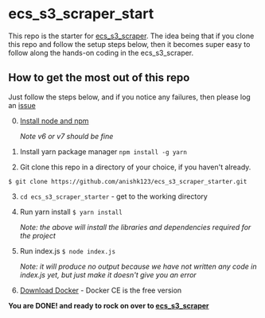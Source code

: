 # ecs_s3_scraper_start
This repo is the starter for [ecs_s3_scraper](https://github.com/anishk123/ecs_s3_scraper). The idea being that if you clone this repo and follow the setup steps below, then it becomes super easy to follow along the hands-on coding in the ecs_s3_scraper.

## How to get the most out of this repo
Just follow the steps below, and if you notice any failures, then please log an [issue](https://github.com/anishk123/ecs_s3_scraper_starter/issues)

0. [Install node and npm](https://nodejs.org/en/download/package-manager/)

   *Note v6 or v7 should be fine*

1. Install yarn package manager
```npm install -g yarn```

2. Git clone this repo in a directory of your choice, if you haven't already.
```
$ git clone https://github.com/anishk123/ecs_s3_scraper_starter.git
```

3. ```cd ecs_s3_scraper_starter``` - get to the working directory

4. Run yarn install
```$ yarn install```

   *Note: the above will install the libraries and dependencies required for the project*

5. Run index.js
```$ node index.js```

   *Note: it will produce no output because we have not written any code in index.js yet, but just make it doesn't give you an error*

6. [Download Docker](https://www.docker.com/get-docker) - Docker CE is the free version

**You are DONE! and ready to rock on over to [ecs_s3_scraper](https://github.com/anishk123/ecs_s3_scraper)**
 
